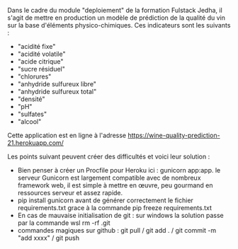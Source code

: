 Dans le cadre du module "deploiement" de la formation Fulstack Jedha, il s'agit de mettre en production un modèle de prédiction de la qualité du vin sur la base d'éléments physico-chimiques.
Ces indicateurs sont les suivants : 
* "acidité fixe"
* "acidité volatile"
* "acide citrique"
* "sucre résiduel"
* "chlorures"
* "anhydride sulfureux libre"
* "anhydride sulfureux total"
* "densité"
* "pH"
* "sulfates"
* "alcool"

Cette application est en ligne à l'adresse https://wine-quality-prediction-21.herokuapp.com/

Les points suivant peuvent créer des difficultés  et voici leur solution : 
* Bien penser à créer un Procfile pour Heroku ici : gunicorn app:app. le serveur Gunicorn est largement compatible avec de nombreux framework web, il est simple à mettre en œuvre, peu gourmand en ressources serveur et assez rapide.
* pip install gunicorn avant de générer correctement le fichier requirements.txt grace à la commande pip freeze requirements.txt
* En cas de mauvaise initialisation de git : sur windows la solution passe par la commande wsl rm -rf .git 
* commandes magiques sur github : git pull    /  git add .    /     git commit -m "add xxxx"         / git push
